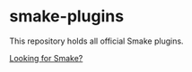 # smake-plugins
This repository holds all official Smake plugins.

[Looking for Smake?](https://github.com/Syntad/smake)
